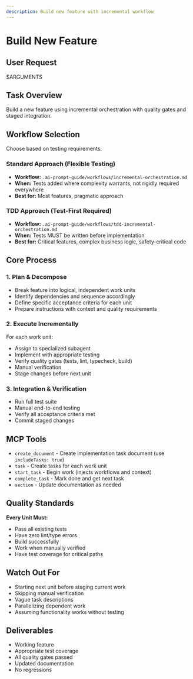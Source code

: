 ```yaml
---
description: Build new feature with incremental workflow
---
```


# Build New Feature

## User Request

$ARGUMENTS

## Task Overview

Build a new feature using incremental orchestration with quality gates and staged integration.

## Workflow Selection

Choose based on testing requirements:

### Standard Approach (Flexible Testing)
- **Workflow:** `.ai-prompt-guide/workflows/incremental-orchestration.md`
- **When:** Tests added where complexity warrants, not rigidly required everywhere
- **Best for:** Most features, pragmatic approach

### TDD Approach (Test-First Required)
- **Workflow:** `.ai-prompt-guide/workflows/tdd-incremental-orchestration.md`
- **When:** Tests MUST be written before implementation
- **Best for:** Critical features, complex business logic, safety-critical code

## Core Process

### 1. Plan & Decompose
- Break feature into logical, independent work units
- Identify dependencies and sequence accordingly
- Define specific acceptance criteria for each unit
- Prepare instructions with context and quality requirements

### 2. Execute Incrementally
For each work unit:
- Assign to specialized subagent
- Implement with appropriate testing
- Verify quality gates (tests, lint, typecheck, build)
- Manual verification
- Stage changes before next unit

### 3. Integration & Verification
- Run full test suite
- Manual end-to-end testing
- Verify all acceptance criteria met
- Commit staged changes

## MCP Tools

- `create_document` - Create implementation task document (use `includeTasks: true`)
- `task` - Create tasks for each work unit
- `start_task` - Begin work (injects workflows and context)
- `complete_task` - Mark done and get next task
- `section` - Update documentation as needed

## Quality Standards

**Every Unit Must:**
- Pass all existing tests
- Have zero lint/type errors
- Build successfully
- Work when manually verified
- Have test coverage for critical paths

## Watch Out For

- Starting next unit before staging current work
- Skipping manual verification
- Vague task descriptions
- Parallelizing dependent work
- Assuming functionality works without testing

## Deliverables

- Working feature
- Appropriate test coverage
- All quality gates passed
- Updated documentation
- No regressions
